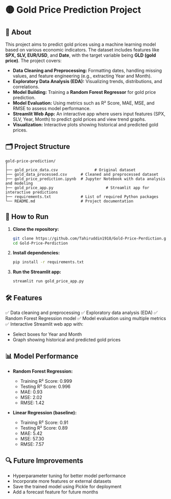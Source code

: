 # 🟡 Gold Price Prediction Project

## 📌 About

This project aims to predict gold prices using a machine learning model based on various economic indicators. The dataset includes features like **SPX, SLV, EUR/USD**, and **Date**, with the target variable being **GLD (gold price)**. The project covers:

* **Data Cleaning and Preprocessing:** Formatting dates, handling missing values, and feature engineering (e.g., extracting Year and Month).
* **Exploratory Data Analysis (EDA):** Visualizing trends, distributions, and correlations.
* **Model Building:** Training a **Random Forest Regressor** for gold price prediction.
* **Model Evaluation:** Using metrics such as R² Score, MAE, MSE, and RMSE to assess model performance.
* **Streamlit Web App:** An interactive app where users input features (SPX, SLV, Year, Month) to predict gold prices and view trend graphs.
* **Visualization:** Interactive plots showing historical and predicted gold prices.

## 🗂️ Project Structure

```
gold-price-prediction/
│
├── gold_price_data.csv                # Original dataset
├── gold_data_processed.csv      # Cleaned and preprocessed dataset
├── gold_price_prediction.ipynb  # Jupyter Notebook with data analysis and modeling
├── gold_price_app.py                       # Streamlit app for interactive predictions
├── requirements.txt             # List of required Python packages
└── README.md                    # Project documentation
```

## 🚀 How to Run

1. **Clone the repository:**

   ```bash
   git clone https://github.com/Tahiruddin1918/Gold-Price-Perdiction.git
   cd Gold-Price-Perdiction
   ```

2. **Install dependencies:**

   ```bash
   pip install -r requirements.txt
   ```

3. **Run the Streamlit app:**

   ```bash
   streamlit run gold_price_app.py
   ```

## 🛠️ Features

✅ Data cleaning and preprocessing
✅ Exploratory data analysis (EDA)
✅ Random Forest Regression model
✅ Model evaluation using multiple metrics
✅ Interactive Streamlit web app with:

* Select boxes for Year and Month
* Graph showing historical and predicted gold prices

## 📊 Model Performance

* **Random Forest Regression:**

  * Training R² Score: 0.999
  * Testing R² Score: 0.996
  * MAE: 0.93
  * MSE: 2.02
  * RMSE: 1.42

* **Linear Regression (baseline):**

  * Training R² Score: 0.91
  * Testing R² Score: 0.89
  * MAE: 5.42
  * MSE: 57.30
  * RMSE: 7.57

## 🔍 Future Improvements

* Hyperparameter tuning for better model performance
* Incorporate more features or external datasets
* Save the trained model using Pickle for deployment
* Add a forecast feature for future months
